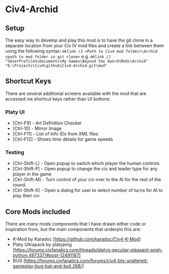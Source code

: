 # Civ4-Archid

## Setup
The easy way to develop and play this mod is to have the git clone in a separate location from your Civ IV mod files and create a link between them using the following syntax:
`mklink /J <Path to Civ4 mod folder>\Archid <path to mod folder in git clone>`
e.g.
`mklink /J "%UserProfile%\Documents\My Games\Beyond the Sword\Mods\Archid" "E:\Projects\Civ4\github\Civ4-Archid.git\mod"`

## Shortcut Keys
There are several additional screens available with the mod that are accessed via shortcut keys rather than UI buttons:

### Platy UI
- [Ctrl-F9] - Art Definition Checker
- [Ctrl-10] - Mirror Image
- [Ctrl-F11] - List of Info IDs from XML files
- [Ctrl-F12] - Shows time details for game speeds 

### Testing
- [Ctrl-Shift-L] - Open popup to switch which player the human controls 
- [Ctrl-Shift-P] - Open popup to change the civ and leader type for any player in the game 
- [Ctrl-Shift-M] - Turn control of your civ over to the AI for the rest of the round. 
- [Ctrl-Shift-X] - Open a dialog for user to select number of turns for AI to play their civ 

## Core Mods included
There are many mods components that I have drawn either code or inspiration from, but the main components that underpin this are:
- K-Mod by Karadoc [https://github.com/karadoc/Civ4-K-Mod]
- Platy Ultrapack by platyping [https://forums.civfanatics.com/threads/platys-peculiar-pleasant-posh-python.497337/#post-12491187]
- BUG [https://forums.civfanatics.com/forums/civ4-bts-unaltered-gameplay-bug-bat-and-bull.268/]
